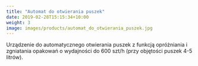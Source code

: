 ```yaml
---
title: "Automat do otwierania puszek"
date: 2019-02-28T15:15:34+10:00
weight: 3
image: images/products/automat_do_otwierania_puszek.jpg
---
```


Urządzenie do automatycznego otwierania puszek z funkcją opróżniania i zgniatania opakowań o wydajności do 600 szt/h (przy objętości puszek 4-5 litrów).
